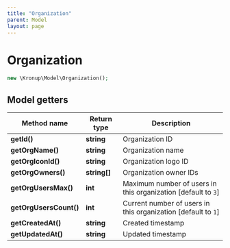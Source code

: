 ```yaml
---
title: "Organization"
parent: Model
layout: page
---
```


# Organization

```php
new \Kronup\Model\Organization();
```

## Model getters

Method name | Return type | Description
------------ | ------------- | -------------
**getId()** | **string** | Organization ID
**getOrgName()** | **string** | Organization name
**getOrgIconId()** | **string** | Organization logo ID
**getOrgOwners()** | **string[]** | Organization owner IDs
**getOrgUsersMax()** | **int** | Maximum number of users in this organization   [default to `3`]
**getOrgUsersCount()** | **int** | Current number of users in this organization   [default to `1`]
**getCreatedAt()** | **string** | Created timestamp
**getUpdatedAt()** | **string** | Updated timestamp

